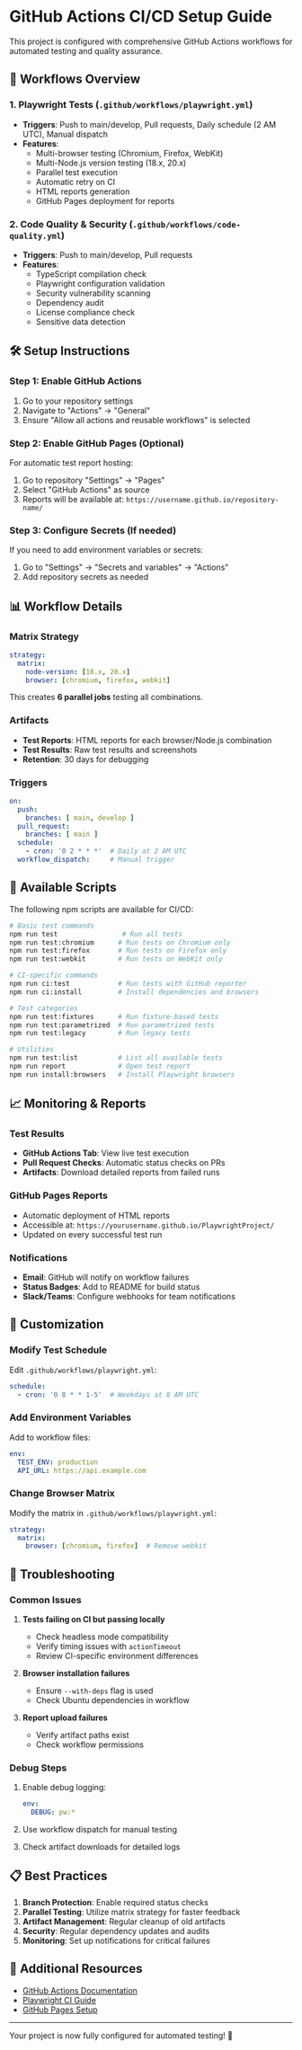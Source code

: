 # GitHub Actions CI/CD Setup Guide

This project is configured with comprehensive GitHub Actions workflows for automated testing and quality assurance.

## 🚀 Workflows Overview

### 1. **Playwright Tests** (`.github/workflows/playwright.yml`)
- **Triggers**: Push to main/develop, Pull requests, Daily schedule (2 AM UTC), Manual dispatch
- **Features**:
  - Multi-browser testing (Chromium, Firefox, WebKit)
  - Multi-Node.js version testing (18.x, 20.x)
  - Parallel test execution
  - Automatic retry on CI
  - HTML reports generation
  - GitHub Pages deployment for reports

### 2. **Code Quality & Security** (`.github/workflows/code-quality.yml`)
- **Triggers**: Push to main/develop, Pull requests
- **Features**:
  - TypeScript compilation check
  - Playwright configuration validation
  - Security vulnerability scanning
  - Dependency audit
  - License compliance check
  - Sensitive data detection

## 🛠️ Setup Instructions

### Step 1: Enable GitHub Actions
1. Go to your repository settings
2. Navigate to "Actions" → "General"
3. Ensure "Allow all actions and reusable workflows" is selected

### Step 2: Enable GitHub Pages (Optional)
For automatic test report hosting:
1. Go to repository "Settings" → "Pages"
2. Select "GitHub Actions" as source
3. Reports will be available at: `https://username.github.io/repository-name/`

### Step 3: Configure Secrets (If needed)
If you need to add environment variables or secrets:
1. Go to "Settings" → "Secrets and variables" → "Actions"
2. Add repository secrets as needed

## 📊 Workflow Details

### Matrix Strategy
```yaml
strategy:
  matrix:
    node-version: [18.x, 20.x]
    browser: [chromium, firefox, webkit]
```
This creates **6 parallel jobs** testing all combinations.

### Artifacts
- **Test Reports**: HTML reports for each browser/Node.js combination
- **Test Results**: Raw test results and screenshots
- **Retention**: 30 days for debugging

### Triggers
```yaml
on:
  push:
    branches: [ main, develop ]
  pull_request:
    branches: [ main ]
  schedule:
    - cron: '0 2 * * *'  # Daily at 2 AM UTC
  workflow_dispatch:     # Manual trigger
```

## 🎯 Available Scripts

The following npm scripts are available for CI/CD:

```bash
# Basic test commands
npm run test                # Run all tests
npm run test:chromium      # Run tests on Chromium only
npm run test:firefox       # Run tests on Firefox only
npm run test:webkit        # Run tests on WebKit only

# CI-specific commands
npm run ci:test            # Run tests with GitHub reporter
npm run ci:install         # Install dependencies and browsers

# Test categories
npm run test:fixtures      # Run fixture-based tests
npm run test:parametrized  # Run parametrized tests
npm run test:legacy        # Run legacy tests

# Utilities
npm run test:list          # List all available tests
npm run report             # Open test report
npm run install:browsers   # Install Playwright browsers
```

## 📈 Monitoring & Reports

### Test Results
- **GitHub Actions Tab**: View live test execution
- **Pull Request Checks**: Automatic status checks on PRs
- **Artifacts**: Download detailed reports from failed runs

### GitHub Pages Reports
- Automatic deployment of HTML reports
- Accessible at: `https://yourusername.github.io/PlaywrightProject/`
- Updated on every successful test run

### Notifications
- **Email**: GitHub will notify on workflow failures
- **Status Badges**: Add to README for build status
- **Slack/Teams**: Configure webhooks for team notifications

## 🔧 Customization

### Modify Test Schedule
Edit `.github/workflows/playwright.yml`:
```yaml
schedule:
  - cron: '0 8 * * 1-5'  # Weekdays at 8 AM UTC
```

### Add Environment Variables
Add to workflow files:
```yaml
env:
  TEST_ENV: production
  API_URL: https://api.example.com
```

### Change Browser Matrix
Modify the matrix in `.github/workflows/playwright.yml`:
```yaml
strategy:
  matrix:
    browser: [chromium, firefox]  # Remove webkit
```

## 🐛 Troubleshooting

### Common Issues

1. **Tests failing on CI but passing locally**
   - Check headless mode compatibility
   - Verify timing issues with `actionTimeout`
   - Review CI-specific environment differences

2. **Browser installation failures**
   - Ensure `--with-deps` flag is used
   - Check Ubuntu dependencies in workflow

3. **Report upload failures**
   - Verify artifact paths exist
   - Check workflow permissions

### Debug Steps
1. Enable debug logging:
   ```yaml
   env:
     DEBUG: pw:*
   ```

2. Use workflow dispatch for manual testing

3. Check artifact downloads for detailed logs

## 📋 Best Practices

1. **Branch Protection**: Enable required status checks
2. **Parallel Testing**: Utilize matrix strategy for faster feedback
3. **Artifact Management**: Regular cleanup of old artifacts
4. **Security**: Regular dependency updates and audits
5. **Monitoring**: Set up notifications for critical failures

## 🔗 Additional Resources

- [GitHub Actions Documentation](https://docs.github.com/en/actions)
- [Playwright CI Guide](https://playwright.dev/docs/ci)
- [GitHub Pages Setup](https://docs.github.com/en/pages)

---

Your project is now fully configured for automated testing! 🎉
